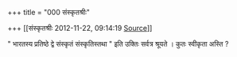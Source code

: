 +++
title = "000 संस्कृतश्रीः"

+++
[[संस्कृतश्रीः	2012-11-22, 09:14:19 [Source](https://groups.google.com/g/bvparishat/c/9TN8YsXy2ec)]]



" भारतस्य प्रतिष्ठे द्वे संस्कृतं संस्कृतिस्तथा " इति उक्तिः सर्वत्र श्रूयते । कुतः स्वीकृता अस्ति ?  


